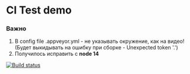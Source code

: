 # CI Test demo

### **Важно**
1. В config file .appveyor.yml - не указывать окружение, как на видео!
(Будет выкидывать на ошибку при сборке -  Unexpected token '.')
2. Получилось исправить с **node 14**

[![Build status](https://ci.appveyor.com/api/projects/status/cut7xbgpo6agmeen?svg=true)](https://ci.appveyor.com/project/VetrovTimur/ajs-jesttest)